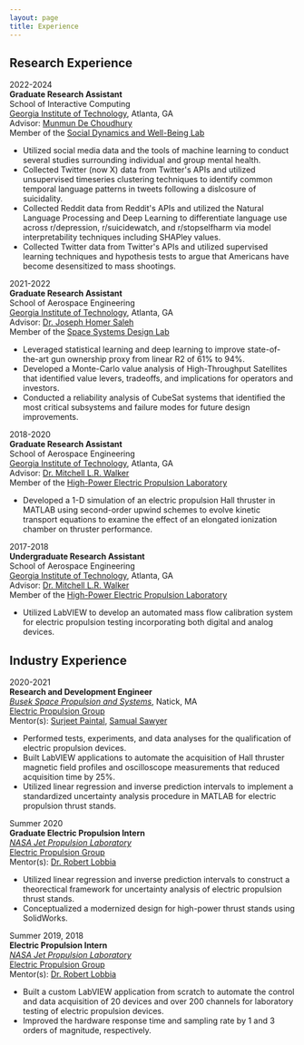 ```yaml
---
layout: page
title: Experience
---
```


## Research Experience

2022-2024 \
**Graduate Research Assistant** \
School of Interactive Computing \
[Georgia Institute of Technology](https://www.gatech.edu/), Atlanta, GA \
Advisor: [Munmun De Choudhury](http://www.munmund.net/index.html) \
Member of the [Social Dynamics and Well-Being Lab](https://socweb.cc.gatech.edu/)
- Utilized social media data and the tools of machine learning to conduct several studies surrounding individual and group mental health.
- Collected Twitter (now X) data from Twitter's APIs and utilized unsupervised timeseries clustering techniques to identify common temporal language patterns in tweets following a dislcosure of suicidality.
- Collected Reddit data from Reddit's APIs and utilized the Natural Language Processing and Deep Learning to differentiate language use across r/depression, r/suicidewatch, and r/stopselfharm via model interpretability techniques including SHAPley values.
- Collected Twitter data from Twitter's APIs and utilized supervised learning techniques and hypothesis tests to argue that Americans have become desensitized to mass shootings.

2021-2022 \
**Graduate Research Assistant** \
School of Aerospace Engineering \
[Georgia Institute of Technology](https://www.gatech.edu/), Atlanta, GA \
Advisor: [Dr. Joseph Homer Saleh](https://www.linkedin.com/in/joseph-homer-saleh-8b8773119/) \
Member of the [Space Systems Design Lab](https://ssdl.gatech.edu/)
- Leveraged statistical learning and deep learning to improve state-of-the-art gun ownership proxy from linear R2 of 61% to 94%.
- Developed a Monte-Carlo value analysis of High-Throughput Satellites that identified value levers, tradeoffs, and implications for operators and investors.
- Conducted a reliability analysis of CubeSat systems that identified the most critical subsystems and failure modes for future design improvements.

2018-2020 \
**Graduate Research Assistant** \
School of Aerospace Engineering \
[Georgia Institute of Technology](https://www.gatech.edu/), Atlanta, GA \
Advisor: [Dr. Mitchell L.R. Walker](https://mwalker.gatech.edu/) \
Member of the [High-Power Electric Propulsion Laboratory](https://hpepl.ae.gatech.edu/)
- Developed a 1-D simulation of an electric propulsion Hall thruster in MATLAB using second-order upwind schemes to evolve kinetic transport equations to examine the effect of an elongated ionization chamber on thruster performance.

2017-2018 \
**Undergraduate Research Assistant** \
School of Aerospace Engineering \
[Georgia Institute of Technology](https://www.gatech.edu/), Atlanta, GA \
Advisor: [Dr. Mitchell L.R. Walker](https://mwalker.gatech.edu/) \
Member of the [High-Power Electric Propulsion Laboratory](https://hpepl.ae.gatech.edu/)
- Utilized LabVIEW to develop an automated mass flow calibration system for electric propulsion testing incorporating both digital and analog devices.


## Industry Experience

2020-2021 \
**Research and Development Engineer** \
[*Busek Space Propulsion and Systems*](https://www.busek.com/), Natick, MA \
[Electric Propulsion Group](https://www.busek.com/) \
Mentor(s): [Surjeet Paintal](https://www.linkedin.com/in/surjeet-paintal-5bba6a/), [Samual Sawyer](https://www.linkedin.com/in/samuel-sawyer-b8ab69a4/)
- Performed tests, experiments, and data analyses for the qualification of electric propulsion devices.
- Built LabVIEW applications to automate the acquisition of Hall thruster magnetic field profiles and oscilloscope measurements that reduced acquisition time by 25%.
- Utilized linear regression and inverse prediction intervals to implement a standardized uncertainty analysis procedure in MATLAB for electric propulsion thrust stands.

Summer 2020 \
**Graduate Electric Propulsion Intern** \
[*NASA Jet Propulsion Laboratory*](https://www.jpl.nasa.gov/) \
[Electric Propulsion Group](https://www.jpl.nasa.gov/go/epl) \
Mentor(s): [Dr. Robert Lobbia](https://www.linkedin.com/in/lobbia/)
- Utilized linear regression and inverse prediction intervals to construct a theorectical framework for uncertainty analysis of electric propulsion thrust stands. 
- Conceptualized a modernized design for high-power thrust stands using SolidWorks.

Summer 2019, 2018 \
**Electric Propulsion Intern** \
[*NASA Jet Propulsion Laboratory*](https://www.jpl.nasa.gov/) \
[Electric Propulsion Group](https://www.jpl.nasa.gov/go/epl) \
Mentor(s): [Dr. Robert Lobbia](https://www.linkedin.com/in/lobbia/)
- Built a custom LabVIEW application from scratch to automate the control and data acquisition of 20 devices and over 200 channels for laboratory testing of electric propulsion devices.
- Improved the hardware response time and sampling rate by 1 and 3 orders of magnitude, respectively.